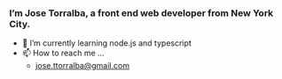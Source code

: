 ### I’m Jose Torralba, a front end web developer from New York City.
- 🌱 I’m currently learning node.js and typescript
- 📫 How to reach me ... 
  - jose.ttorralba@gmail.com

